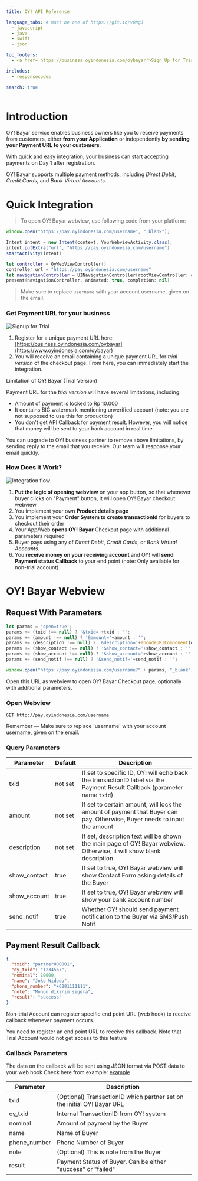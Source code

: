 ```yaml
---
title: OY! API Reference

language_tabs: # must be one of https://git.io/vQNgJ
  - javascript
  - java
  - swift
  - json

toc_footers:
  - <a href='https://business.oyindonesia.com/oybayar'>Sign Up for Trial</a>

includes:
  - responsecodes

search: true
---
```


# Introduction

OY! Bayar service enables business owners like you to receive payments from customers, either **from your Application** or independently **by sending your Payment URL to your customers**.

With quick and easy integration, your business can start accepting payments on Day 1 after registration.

OY! Bayar supports multiple payment methods, including *Direct Debit*, *Credit Cards*, and *Bank Virtual Accounts*.

# Quick Integration

> To open OY! Bayar webview, use following code from your platform:

```javascript
window.open("https://pay.oyindonesia.com/username", "_blank"); 
```

```java
Intent intent = new Intent(context, YourWebviewActivity.class);
intent.putExtra("url", "https://pay.oyindonesia.com/username")
startActivity(intent)
```

```swift
let controller = OyWebViewController()
controller.url = "https://pay.oyindonesia.com/username"
let navigationController = UINavigationController(rootViewController: controller)
present(navigationController, animated: true, completion: nil)
```

> Make sure to replace `username` with your account username, given on the email.

### Get Payment URL for your business
![Signup for Trial](images/img_signup.png)

1. Register for a unique payment URL here: [https://business.oyindonesia.com/oybayar](https://www.oyindonesia.com/oybayar)
2. You will receive an email containing a unique payment URL for *trial version* of the checkout page. From here, you can immediately start the integration.

<aside class="warning">
Limitation of OY! Bayar (Trial Version)
</aside>

Payment URL for the *trial version* will have several limitations, including:

* Amount of payment is locked to Rp 10.000
* It contains BIG watermark mentioning unverified account (note: you are not supposed to use this for production)
* You don't get API Callback for payment result. However, you will notice that money will be sent to your bank account in real time

You can upgrade to OY! business partner to remove above limitations, by sending reply to the email that you receive. Our team will response your email quickly.

### How Does It Work?
![Integration flow](images/img_integration.png)

1. **Put the logic of opening webview** on your app button, so that whenever buyer clicks on "Payment" button, it will open OY! Bayar checkout webview
2. You implement your own **Product details page**
3. You implement your **Order System to create transactionId** for buyers to checkout their order
4. Your App/Web **opens OY! Bayar** Checkout page with additional parameters required
5. Buyer pays using any of *Direct Debit*, *Credit Cards*, or *Bank Virtual Accounts*.
6. You **receive money on your receiving account** and OY! will **send Payment status Callback** to your end point (note: Only available for non-trial account)

# OY! Bayar Webview

## Request With Parameters

```javascript
let params = 'open=true';
params += (txid !== null) ? '&txid='+txid : '';
params += (amount !== null) ? '&amount='+amount : '';
params += (description !== null) ? '&description='+encodeURIComponent(description) : '';
params += (show_contact !== null) ? '&show_contact='+show_contact : '';
params += (show_account !== null) ? '&show_account='+show_account : '';
params += (send_notif !== null) ? '&send_notif='+send_notif : '';

window.open("https://pay.oyindonesia.com/username?" + params, "_blank"); 
```

Open this URL as webview to open OY! Bayar Checkout page, optionally with additional parameters.

### Open Webview

`GET http://pay.oyindonesia.com/username`

<aside class="success">
Remember — Make sure to replace `username` with your account username, given on the email.
</aside>

### Query Parameters

Parameter | Default | Description
--------- | ------- | -----------
txid | not set | If set to specific ID, OY! will echo back the transactionID label via the Payment Result Callback (parameter name `txid`)
amount | not set | If set to certain amount, will lock the amount of payment that Buyer can pay. Otherwise, Buyer needs to input the amount
description | not set | If set, description text will be shown the main page of OY! Bayar webview. Otherwise, it will show blank description
show_contact | true | If set to true, OY! Bayar webview will show Contact Form asking details of the Buyer
show_account | true | If set to true, OY! Bayar webview will show your bank account number
send_notif | true | Whether OY! should send payment notification to the Buyer via SMS/Push Notif

## Payment Result Callback

```json
{
  "txid": "partner000001",
  "oy_txid": "1234567",
  "nominal": 10000,
  "name": "Joko Widodo",
  "phone_number": "+6281111111",
  "note": "Mohon dikirim segera",
  "result": "success"
}
```

Non-trial Account can register specific end point URL (web hook) to receive callback whenever payment occurs.

<aside class="warning">You need to register an end point URL to receive this callback. Note that Trial Account would not get access to this feature</aside>

### Callback Parameters

The data on the callback will be sent using JSON format via POST data to your web hook
Check here from example: [example](/?json#payment-result-callback)

Parameter | Description
--------- | -----------
txid | (Optional) TransactionID which partner set on the initial OY! Bayar URL
oy_txid | Internal TransactionID from OY! system
nominal | Amount of payment by the Buyer
name | Name of Buyer
phone_number | Phone Number of Buyer
note | (Optional) This is note from the Buyer
result | Payment Status of Buyer. Can be either "success" or "failed"
